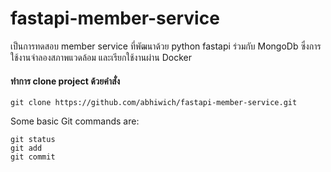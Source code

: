 # fastapi-member-service
เป็นการทดสอบ member service ที่พัฒนาด้วย python fastapi ร่วมกับ MongoDb ซึ่งการใช้งานจำลองสภาพแวดล้อม และเรียกใช้งานผ่าน Docker

#### ทำการ clone project ด้วยคำสั่ง 
```
git clone https://github.com/abhiwich/fastapi-member-service.git
```

Some basic Git commands are:
```
git status
git add
git commit
```
